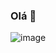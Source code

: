 ### Olá 👋


![image](https://github.com/felipesimaoo/felipesimaoo/assets/130189402/c89150c2-3bd7-4df4-bb8b-3d3e2c09fea5)
